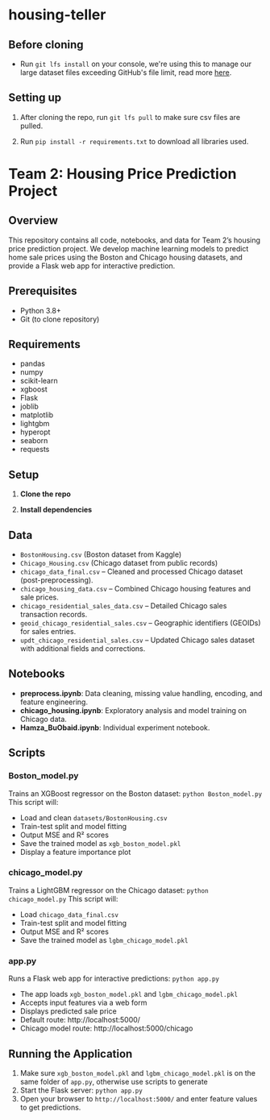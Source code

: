 # housing-teller

## Before cloning

- Run `git lfs install` on your console, we're using this to manage our large dataset files exceeding GitHub's file limit, read more [here](https://git-lfs.com/).

## Setting up

1. After cloning the repo, run `git lfs pull` to make sure csv files are pulled.

2. Run `pip install -r requirements.txt` to download all libraries used.

# Team 2: Housing Price Prediction Project

## Overview
This repository contains all code, notebooks, and data for Team 2’s housing price prediction project. We develop machine learning models to predict home sale prices using the Boston and Chicago housing datasets, and provide a Flask web app for interactive prediction.

## Prerequisites
- Python 3.8+
- Git (to clone repository)

## Requirements
- pandas
- numpy
- scikit-learn
- xgboost
- Flask
- joblib
- matplotlib
- lightgbm
- hyperopt
- seaborn
- requests

## Setup
1. **Clone the repo**
  
2. **Install dependencies**

## Data

- `BostonHousing.csv` (Boston dataset from Kaggle)
- `Chicago_Housing.csv` (Chicago dataset from public records)
- `chicago_data_final.csv` – Cleaned and processed Chicago dataset (post-preprocessing).
- `chicago_housing_data.csv` – Combined Chicago housing features and sale prices.
- `chicago_residential_sales_data.csv` – Detailed Chicago sales transaction records.
- `geoid_chicago_residential_sales.csv` – Geographic identifiers (GEOIDs) for sales entries.
- `updt_chicago_residential_sales.csv` – Updated Chicago sales dataset with additional fields and corrections.

## Notebooks
- **preprocess.ipynb**: Data cleaning, missing value handling, encoding, and feature engineering.
- **chicago_housing.ipynb**: Exploratory analysis and model training on Chicago data.
- **Hamza_BuObaid.ipynb**: Individual experiment notebook.

## Scripts

### Boston_model.py
Trains an XGBoost regressor on the Boston dataset:
`
python Boston_model.py
`
This script will:
- Load and clean `datasets/BostonHousing.csv`
- Train-test split and model fitting
- Output MSE and R² scores
- Save the trained model as `xgb_boston_model.pkl`
- Display a feature importance plot

### chicago_model.py
Trains a LightGBM regressor on the Chicago dataset:
`
python chicago_model.py
`
This script will:
- Load `chicago_data_final.csv`
- Train-test split and model fitting
- Output MSE and R² scores
- Save the trained model as `lgbm_chicago_model.pkl`

### app.py
Runs a Flask web app for interactive predictions:
`
python app.py
`
- The app loads `xgb_boston_model.pkl` and `lgbm_chicago_model.pkl`
- Accepts input features via a web form
- Displays predicted sale price
- Default route: http://localhost:5000/
- Chicago model route: http://localhost:5000/chicago

## Running the Application
1. Make sure `xgb_boston_model.pkl` and `lgbm_chicago_model.pkl` is on the same folder of `app.py`, otherwise use scripts to generate
2. Start the Flask server:
   `
   python app.py
   `
3. Open your browser to `http://localhost:5000/` and enter feature values to get predictions.




